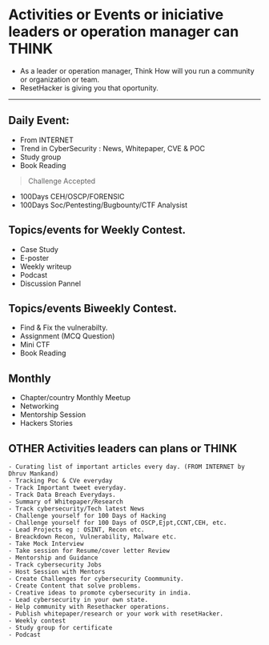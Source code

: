 # Activities or Events or iniciative leaders or operation manager can THINK

- As a leader or operation manager, Think How will you run a community or organization or team.
- ResetHacker is giving you that oportunity.

------------------------
## Daily Event:
- From INTERNET
- Trend in CyberSecurity : News, Whitepaper, CVE & POC
- Study group
- Book Reading

> Challenge Accepted
- 100Days CEH/OSCP/FORENSIC
- 100Days Soc/Pentesting/Bugbounty/CTF Analysist

## Topics/events for Weekly Contest.
- Case Study
- E-poster 
- Weekly writeup
- Podcast
- Discussion Pannel

## Topics/events Biweekly Contest.
- Find & Fix the vulnerabilty.
- Assignment (MCQ Question)
- Mini CTF
- Book Reading

## Monthly
- Chapter/country Monthly Meetup
- Networking
- Mentorship Session
- Hackers Stories


## OTHER Activities leaders can plans or THINK

    - Curating list of important articles every day. (FROM INTERNET by Dhruv Mankand)
    - Tracking Poc & CVe everyday
    - Track Important tweet everyday.
    - Track Data Breach Everydays.
    - Summary of Whitepaper/Research
    - Track cybersecurity/Tech latest News
    - Challenge yourself for 100 Days of Hacking
    - Challenge yourself for 100 Days of OSCP,Ejpt,CCNT,CEH, etc.
    - Lead Projects eg : OSINT, Recon etc.
    - Breackdown Recon, Vulnerability, Malware etc.
    - Take Mock Interview
    - Take session for Resume/cover letter Review
    - Mentorship and Guidance
    - Track cybersecurity Jobs
    - Host Session with Mentors
    - Create Challenges for cybersecurity Coommunity.
    - Create Content that solve problems.
    - Creative ideas to promote cybersecurity in india.
    - Lead cybersecurity in your own state.
    - Help community with Resethacker operations.
    - Publish whitepaper/research or your work with resetHacker.
    - Weekly contest
    - Study group for certificate
    - Podcast

